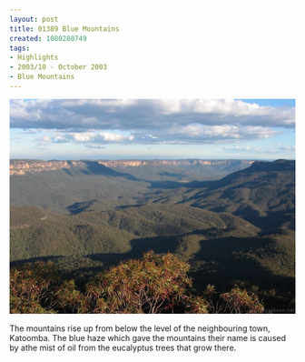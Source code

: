 ```yaml
---
layout: post
title: 01389 Blue Mountains
created: 1080280749
tags:
- Highlights
- 2003/10 - October 2003
- Blue Mountains
---
```


<img src="/image/images/img_1389-367.jpg"/>

The mountains rise up from below the level of the neighbouring town, Katoomba.  The blue haze which gave the mountains their name is caused by athe mist of oil from the eucalyptus trees that grow there.

